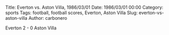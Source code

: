 Title: Everton vs. Aston Villa, 1986/03/01
Date: 1986/03/01 00:00
Category: sports
Tags: football, football scores, Everton, Aston Villa
Slug: everton-vs-aston-villa
Author: carbonero


Everton 2 - 0 Aston Villa
